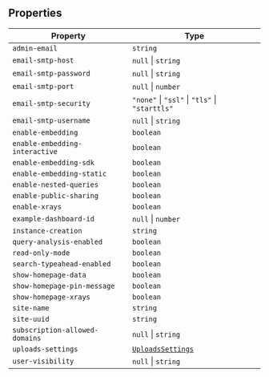 ## Properties

| Property                                                                 | Type                                           |
| ------------------------------------------------------------------------ | ---------------------------------------------- |
| <a id="admin-email"></a> `admin-email`                                   | `string`                                       |
| <a id="email-smtp-host"></a> `email-smtp-host`                           | `null` \| `string`                             |
| <a id="email-smtp-password"></a> `email-smtp-password`                   | `null` \| `string`                             |
| <a id="email-smtp-port"></a> `email-smtp-port`                           | `null` \| `number`                             |
| <a id="email-smtp-security"></a> `email-smtp-security`                   | `"none"` \| `"ssl"` \| `"tls"` \| `"starttls"` |
| <a id="email-smtp-username"></a> `email-smtp-username`                   | `null` \| `string`                             |
| <a id="enable-embedding"></a> `enable-embedding`                         | `boolean`                                      |
| <a id="enable-embedding-interactive"></a> `enable-embedding-interactive` | `boolean`                                      |
| <a id="enable-embedding-sdk"></a> `enable-embedding-sdk`                 | `boolean`                                      |
| <a id="enable-embedding-static"></a> `enable-embedding-static`           | `boolean`                                      |
| <a id="enable-nested-queries"></a> `enable-nested-queries`               | `boolean`                                      |
| <a id="enable-public-sharing"></a> `enable-public-sharing`               | `boolean`                                      |
| <a id="enable-xrays"></a> `enable-xrays`                                 | `boolean`                                      |
| <a id="example-dashboard-id"></a> `example-dashboard-id`                 | `null` \| `number`                             |
| <a id="instance-creation"></a> `instance-creation`                       | `string`                                       |
| <a id="query-analysis-enabled"></a> `query-analysis-enabled`             | `boolean`                                      |
| <a id="read-only-mode"></a> `read-only-mode`                             | `boolean`                                      |
| <a id="search-typeahead-enabled"></a> `search-typeahead-enabled`         | `boolean`                                      |
| <a id="show-homepage-data"></a> `show-homepage-data`                     | `boolean`                                      |
| <a id="show-homepage-pin-message"></a> `show-homepage-pin-message`       | `boolean`                                      |
| <a id="show-homepage-xrays"></a> `show-homepage-xrays`                   | `boolean`                                      |
| <a id="site-name"></a> `site-name`                                       | `string`                                       |
| <a id="site-uuid"></a> `site-uuid`                                       | `string`                                       |
| <a id="subscription-allowed-domains"></a> `subscription-allowed-domains` | `null` \| `string`                             |
| <a id="uploads-settings"></a> `uploads-settings`                         | [`UploadsSettings`](UploadsSettings.md)        |
| <a id="user-visibility"></a> `user-visibility`                           | `null` \| `string`                             |
